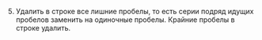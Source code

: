 5. Удалить в строке все лишние пробелы, то есть серии подряд идущих пробелов заменить на одиночные пробелы.
Крайние пробелы в строке удалить.
